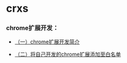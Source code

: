 # crxs

### chrome扩展开发：

- [（一）chrome扩展开发简介](doc/（一）chrome扩展开发简介.md)

- [（二）将自己开发的chrome扩展添加至白名单](doc/（二）将自己开发的chrome扩展添加至白名单.md)


